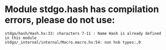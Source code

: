 # Module stdgo.hash has compilation errors, please do not use:
```
stdgo/hash/Hash.hx:33: characters 7-11 : Name Hash is already defined in this module
stdgo/_internal/internal/Macro.macro.hx:54: non hxb types:,0

```


